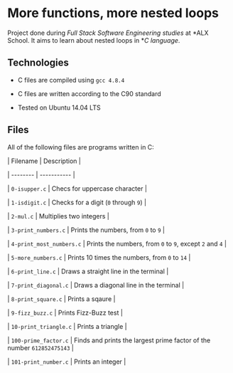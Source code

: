 # More functions, more nested loops


Project done during *Full Stack Software Engineering studies* at *ALX School. It aims to learn about nested loops in **C language*.


## Technologies

* C files are compiled using `gcc 4.8.4`

* C files are written according to the C90 standard

* Tested on Ubuntu 14.04 LTS


## Files

All of the following files are programs written in C:


| Filename | Description |

| -------- | ----------- |

| `0-isupper.c` | Checs for uppercase character |

| `1-isdigit.c` | Checks for a digit (`0` through `9`) |

| `2-mul.c` | Multiplies two integers |

| `3-print_numbers.c` | Prints the numbers, from `0` to `9` |

| `4-print_most_numbers.c` | Prints the numbers, from `0` to `9`, except `2` and `4` |

| `5-more_numbers.c` | Prints 10 times the numbers, from `0` to `14` |

| `6-print_line.c` | Draws a straight line in the terminal |

| `7-print_diagonal.c` | Draws a diagonal line in the terminal |

| `8-print_square.c` | Prints a sqaure |

| `9-fizz_buzz.c` | Prints Fizz-Buzz test |

| `10-print_triangle.c` | Prints a triangle |

| `100-prime_factor.c` | Finds and prints the largest prime factor of the number `612852475143` |

| `101-print_number.c` | Prints an integer |
